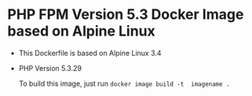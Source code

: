 # PHP FPM Version 5.3 Docker Image based on Alpine Linux

* This Dockerfile is based on Alpine Linux 3.4
* PHP Version 5.3.29

  To build this image, just run
```docker image build -t  imagename .```